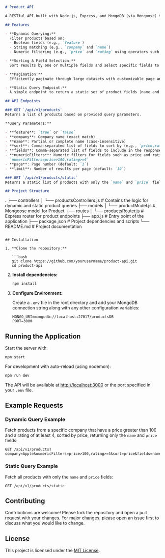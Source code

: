 ```markdown
# Product API

A RESTful API built with Node.js, Express, and MongoDB (via Mongoose) to query products with advanced filtering, sorting, field selection, and pagination. This API demonstrates how to implement both dynamic queries and a static query for fetching product data.

## Features

- **Dynamic Querying:**  
  Filter products based on:
  - Boolean fields (e.g., `feature`)
  - String matching (e.g., `company` and `name`)
  - Numeric filtering (e.g., `price` and `rating` using operators such as `>`, `>=`, `<`, `<=`, `=`)

- **Sorting & Field Selection:**  
  Sort results by one or multiple fields and select specific fields to return.

- **Pagination:**  
  Efficiently paginate through large datasets with customizable page and limit parameters.

- **Static Query Endpoint:**  
  A simple endpoint to return a static set of product fields (name and price).

## API Endpoints

### GET `/api/v1/products`
Returns a list of products based on provided query parameters.

**Query Parameters:**

- **feature**: `true` or `false`
- **company**: Company name (exact match)
- **name**: Partial or complete name (case-insensitive)
- **sort**: Comma-separated list of fields to sort by (e.g., `price,rating`)
- **fields**: Comma-separated list of fields to include in the response (e.g., `name,price`)
- **numericFilters**: Numeric filters for fields such as price and rating. Format example:  
  `numericFilters=price>100,rating>=4`
- **page**: Page number (default: `1`)
- **limit**: Number of results per page (default: `10`)

### GET `/api/v1/products/static`
Returns a static list of products with only the `name` and `price` fields.

## Project Structure

```
.
├── controllers
│   └── productsControllers.js    # Contains the logic for dynamic and static product queries
├── models
│   └── productModel.js           # Mongoose model for Product
├── routes
│   └── productsRouter.js         # Express router for product endpoints
├── app.js                        # Entry point of the application
├── package.json                  # Project dependencies and scripts
└── README.md                     # Project documentation
```

## Installation

1. **Clone the repository:**

   ```bash
   git clone https://github.com/yourusername/product-api.git
   cd product-api
   ```

2. **Install dependencies:**

   ```bash
   npm install
   ```

3. **Configure Environment:**

   Create a `.env` file in the root directory and add your MongoDB connection string along with any other configuration variables:

   ```env
   MONGO_URI=mongodb://localhost:27017/productsDB
   PORT=3000
   ```

## Running the Application

Start the server with:

```bash
npm start
```

For development with auto-reload (using nodemon):

```bash
npm run dev
```

The API will be available at [http://localhost:3000](http://localhost:3000) or the port specified in your `.env` file.

## Example Requests

### Dynamic Query Example

Fetch products from a specific company that have a price greater than 100 and a rating of at least 4, sorted by price, returning only the `name` and `price` fields:

```
GET /api/v1/products?company=Apple&numericFilters=price>100,rating>=4&sort=price&fields=name,price
```

### Static Query Example

Fetch all products with only the `name` and `price` fields:

```
GET /api/v1/products/static
```

## Contributing

Contributions are welcome! Please fork the repository and open a pull request with your changes. For major changes, please open an issue first to discuss what you would like to change.

## License

This project is licensed under the [MIT License](LICENSE).

